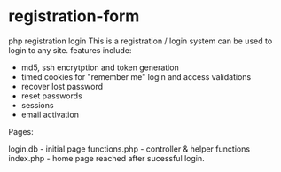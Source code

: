 # registration-form
php registration login 
This is a registration / login system 
can be used to login to any site.
features include:
- md5, ssh encrytption and token generation
- timed cookies for "remember me" login and access validations
- recover lost password
- reset passwords
- sessions
- email activation

Pages:

login.db - initial page
functions.php - controller & helper functions
index.php - home page reached after sucessful login.


